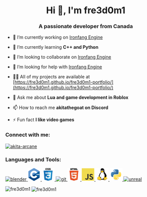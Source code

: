 <h1 align="center">Hi 👋, I'm fre3d0m1</h1>
<h3 align="center">A passionate developer from Canada</h3>

- 🔭 I’m currently working on [Ironfang Engine](https://github.com/fre3d0m1/Ironfang-Engine)

- 🌱 I’m currently learning **C++ and Python**

- 👯 I’m looking to collaborate on [Ironfang Engine](https://github.com/fre3d0m1/Ironfang-Engine)

- 🤝 I’m looking for help with [Ironfang Engine](https://github.com/fre3d0m1/Ironfang-Engine)

- 👨‍💻 All of my projects are available at [https://fre3d0m1.github.io/fre3d0m1-portfolio/](https://fre3d0m1.github.io/fre3d0m1-portfolio/)

- 💬 Ask me about **Lua and game development in Roblox**

- 📫 How to reach me **akitathegoat on Discord**

- ⚡ Fun fact **I like video games**

<h3 align="left">Connect with me:</h3>
<p align="left">
<a href="https://www.youtube.com/@akita-arcane" target="blank"><img align="center" src="https://raw.githubusercontent.com/rahuldkjain/github-profile-readme-generator/master/src/images/icons/Social/youtube.svg" alt="akita-arcane" height="30" width="40" /></a>
</p>

<h3 align="left">Languages and Tools:</h3>
<p align="left"> <a href="https://www.blender.org/" target="_blank" rel="noreferrer"> <img src="https://download.blender.org/branding/community/blender_community_badge_white.svg" alt="blender" width="40" height="40"/> </a> <a href="https://www.w3schools.com/cpp/" target="_blank" rel="noreferrer"> <img src="https://raw.githubusercontent.com/devicons/devicon/master/icons/cplusplus/cplusplus-original.svg" alt="cplusplus" width="40" height="40"/> </a> <a href="https://www.w3schools.com/css/" target="_blank" rel="noreferrer"> <img src="https://raw.githubusercontent.com/devicons/devicon/master/icons/css3/css3-original-wordmark.svg" alt="css3" width="40" height="40"/> </a> <a href="https://git-scm.com/" target="_blank" rel="noreferrer"> <img src="https://www.vectorlogo.zone/logos/git-scm/git-scm-icon.svg" alt="git" width="40" height="40"/> </a> <a href="https://www.w3.org/html/" target="_blank" rel="noreferrer"> <img src="https://raw.githubusercontent.com/devicons/devicon/master/icons/html5/html5-original-wordmark.svg" alt="html5" width="40" height="40"/> </a> <a href="https://developer.mozilla.org/en-US/docs/Web/JavaScript" target="_blank" rel="noreferrer"> <img src="https://raw.githubusercontent.com/devicons/devicon/master/icons/javascript/javascript-original.svg" alt="javascript" width="40" height="40"/> </a> <a href="https://www.linux.org/" target="_blank" rel="noreferrer"> <img src="https://raw.githubusercontent.com/devicons/devicon/master/icons/linux/linux-original.svg" alt="linux" width="40" height="40"/> </a> <a href="https://www.python.org" target="_blank" rel="noreferrer"> <img src="https://raw.githubusercontent.com/devicons/devicon/master/icons/python/python-original.svg" alt="python" width="40" height="40"/> </a> <a href="https://unrealengine.com/" target="_blank" rel="noreferrer"> <img src="https://raw.githubusercontent.com/kenangundogan/fontisto/036b7eca71aab1bef8e6a0518f7329f13ed62f6b/icons/svg/brand/unreal-engine.svg" alt="unreal" width="40" height="40"/> </a> </p>

<p><img align="left" src="https://github-readme-stats.vercel.app/api/top-langs?username=fre3d0m1&show_icons=true&locale=en&layout=compact" alt="fre3d0m1" /></p>

<p>&nbsp;<img align="center" src="https://github-readme-stats.vercel.app/api?username=fre3d0m1&show_icons=true&locale=en" alt="fre3d0m1" /></p>
